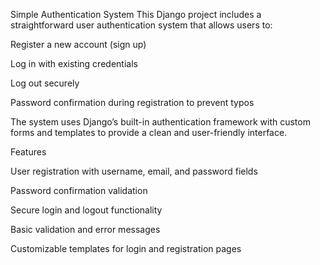 Simple Authentication System
This Django project includes a straightforward user authentication system that allows users to:

Register a new account (sign up)

Log in with existing credentials

Log out securely

Password confirmation during registration to prevent typos

The system uses Django’s built-in authentication framework with custom forms and templates to provide a clean and user-friendly interface.

Features

User registration with username, email, and password fields

Password confirmation validation

Secure login and logout functionality

Basic validation and error messages

Customizable templates for login and registration pages
